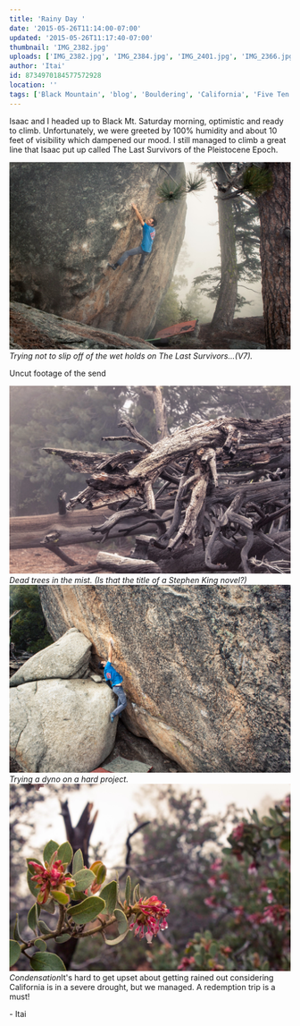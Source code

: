 ```yaml
---
title: 'Rainy Day '
date: '2015-05-26T11:14:00-07:00'
updated: '2015-05-26T11:17:40-07:00'
thumbnail: 'IMG_2382.jpg'
uploads: ['IMG_2382.jpg', 'IMG_2384.jpg', 'IMG_2401.jpg', 'IMG_2366.jpg']
author: 'Itai'
id: 8734970184577572928
location: ''
tags: ['Black Mountain', 'blog', 'Bouldering', 'California', 'Five Ten', 'highball', 'Itai']
---
```

Isaac and I headed up to Black Mt. Saturday morning, optimistic and ready to climb. Unfortunately, we were greeted by 100% humidity and about 10 feet of visibility which dampened our mood. I still managed to climb a great line that Isaac put up called The Last Survivors of the Pleistocene Epoch.

![image alt](uploads/IMG_2382.jpg)*Trying not to slip off of the wet holds on The Last Survivors...(V7).*

Uncut footage of the send

![image alt](uploads/IMG_2384.jpg)*Dead trees in the mist. (Is that the title of a Stephen King novel?)*![image alt](uploads/IMG_2401.jpg)*Trying a dyno on a hard project.*![image alt](uploads/IMG_2366.jpg)*Condensation*It's hard to get upset about getting rained out considering California is in a severe drought, but we managed. A redemption trip is a must!

\- Itai


